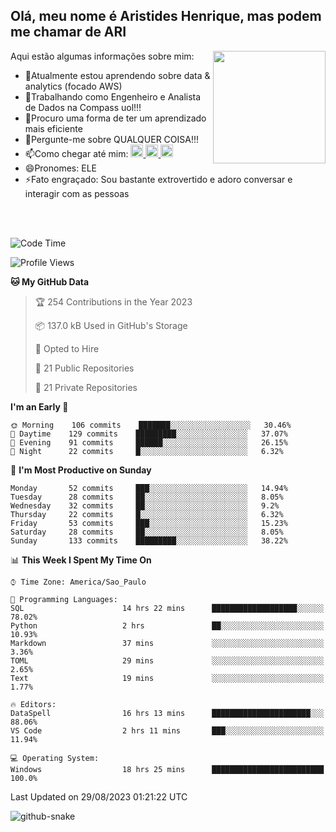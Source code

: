 ## Olá, meu nome é Aristides Henrique, mas podem me chamar de ARI

<div >
Aqui estão algumas informações sobre mim:<img align="right" height="180em" src="https://user-images.githubusercontent.com/97318481/177042589-45d62122-82a9-4a32-b3a7-87b322825b2f.png">
</div>

- 🌱Atualmente estou aprendendo sobre data & analytics (focado AWS)
- 👯Trabalhando como Engenheiro e Analista de Dados na Compass uol!!!
- 🤔Procuro uma forma de ter um aprendizado mais eficiente
- 💬Pergunte-me sobre QUALQUER COISA!!!
- 📫Como chegar até mim:
  <a href="https://www.instagram.com/aryhenry/" target="_blank">
  <img src="https://img.shields.io/badge/-Instagram-%23E4405F?style=for-the-badge&logo=instagram&logoColor=black" height="20px">
  </a>
  <a href="https://www.linkedin.com/in/aristides-henrique/" target="_blank">
  <img src="https://img.shields.io/badge/-LinkedIn-%230077B5?style=for-the-badge&logo=linkedin&logoColor=black" height="20px">
  </a> 
  <a href="mailto:arihenriqueuna@gmail.com">
  <img src="https://img.shields.io/badge/-Gmail-%23333?style=for-the-badge&logo=gmail&logoColor=white" height="20px">
  </a>
- 😄Pronomes: ELE
- ⚡Fato engraçado: Sou bastante extrovertido e adoro conversar e interagir com as pessoas
<br/>
<br/>


<!--START_SECTION:waka-->
![Code Time](http://img.shields.io/badge/Code%20Time-1%2C125%20hrs%2010%20mins-blue)

![Profile Views](http://img.shields.io/badge/Profile%20Views-31-blue)

**🐱 My GitHub Data** 

> 🏆 254 Contributions in the Year 2023
 > 
> 📦 137.0 kB Used in GitHub's Storage 
 > 
> 💼 Opted to Hire
 > 
> 📜 21 Public Repositories 
 > 
> 🔑 21 Private Repositories  
 > 
**I'm an Early 🐤** 

```text
🌞 Morning    106 commits    ███████░░░░░░░░░░░░░░░░░░   30.46% 
🌇 Daytime    129 commits    █████████░░░░░░░░░░░░░░░░   37.07% 
🌃 Evening    91 commits     ██████░░░░░░░░░░░░░░░░░░░   26.15% 
🌙 Night      22 commits     █░░░░░░░░░░░░░░░░░░░░░░░░   6.32%

```
📅 **I'm Most Productive on Sunday** 

```text
Monday       52 commits     ███░░░░░░░░░░░░░░░░░░░░░░   14.94% 
Tuesday      28 commits     ██░░░░░░░░░░░░░░░░░░░░░░░   8.05% 
Wednesday    32 commits     ██░░░░░░░░░░░░░░░░░░░░░░░   9.2% 
Thursday     22 commits     █░░░░░░░░░░░░░░░░░░░░░░░░   6.32% 
Friday       53 commits     ███░░░░░░░░░░░░░░░░░░░░░░   15.23% 
Saturday     28 commits     ██░░░░░░░░░░░░░░░░░░░░░░░   8.05% 
Sunday       133 commits    █████████░░░░░░░░░░░░░░░░   38.22%

```


📊 **This Week I Spent My Time On** 

```text
⌚︎ Time Zone: America/Sao_Paulo

💬 Programming Languages: 
SQL                      14 hrs 22 mins      ███████████████████░░░░░░   78.02% 
Python                   2 hrs               ██░░░░░░░░░░░░░░░░░░░░░░░   10.93% 
Markdown                 37 mins             ░░░░░░░░░░░░░░░░░░░░░░░░░   3.36% 
TOML                     29 mins             ░░░░░░░░░░░░░░░░░░░░░░░░░   2.65% 
Text                     19 mins             ░░░░░░░░░░░░░░░░░░░░░░░░░   1.77%

🔥 Editors: 
DataSpell                16 hrs 13 mins      ██████████████████████░░░   88.06% 
VS Code                  2 hrs 11 mins       ███░░░░░░░░░░░░░░░░░░░░░░   11.94%

💻 Operating System: 
Windows                  18 hrs 25 mins      █████████████████████████   100.0%

```


 Last Updated on 29/08/2023 01:21:22 UTC
<!--END_SECTION:waka-->

<img alt="github-snake" src="https://github.com/AriHenrique/AriHenrique/blob/output/github-contribution-grid-snake-dark.svg" />

